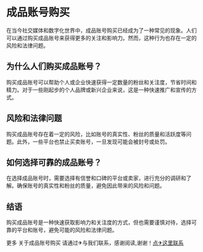 # 成品账号购买

在当今社交媒体和数字化世界中，成品账号购买已经成为了一种常见的现象。人们可以通过购买成品账号来获得更多的关注和影响力。然而，这种行为也存在一定的风险和法律问题。

## 为什么人们购买成品账号？

购买成品账号可以帮助个人或企业快速获得一定数量的粉丝和关注度，节省时间和精力。对于一些刚起步的个人品牌或新兴企业来说，这是一种快速推广和宣传的方式。

## 风险和法律问题

购买成品账号存在着一定的风险，比如账号的真实性、粉丝的质量和活跃度等问题。此外，一些平台也禁止买卖账号，一旦发现可能会被封号或处罚。

## 如何选择可靠的成品账号？

在选择成品账号时，需要选择有信誉和口碑的平台或卖家，进行充分的调研和了解。确保账号的真实性和粉丝的质量，避免因此带来的风险和问题。

## 结语

购买成品账号是一种快速获取影响力和关注度的方式，但也需要谨慎对待，选择可靠的平台和账号，避免可能的风险和法律问题。

更多 关于成品账号购买 请通过✈与我们联系，感谢阅读,谢谢！[点✈这里联系](https://t.me/sjlmbot)